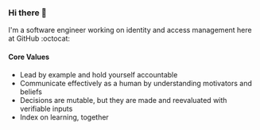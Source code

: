 ### Hi there 👋

I'm a software engineer working on identity and access management here at GitHub :octocat:

#### Core Values

- Lead by example and hold yourself accountable
- Communicate effectively as a human by understanding motivators and beliefs
- Decisions are mutable, but they are made and reevaluated with verifiable inputs
- Index on learning, together
